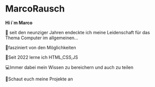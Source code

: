 # MarcoRausch
**Hi i`m Marco**

🤖 seit den neunziger Jahren endeckte ich meine Leidenschaft für das Thema Computer im allgemeinen...

🦋fasziniert von den Möglichkeiten 

🚩Seit 2022 lerne ich HTML,CSS,JS 

💻Immer dabei mein Wissen zu bereichern und auch zu teilen

👀Schaut euch meine Projekte an
